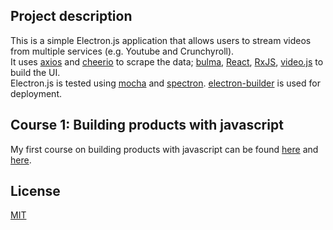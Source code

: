 

## Project description

This is a simple Electron.js application that allows users to stream videos from multiple services (e.g. Youtube and Crunchyroll).  
It uses [axios](https://github.com/mzabriskie/axios) and [cheerio](https://github.com/cheeriojs/cheerio) to scrape the data; [bulma](http://bulma.io/), [React](https://facebook.github.io/react/), [RxJS](https://github.com/Reactive-Extensions/RxJS), [video.js](http://videojs.com/) to build the UI.  
Electron.js is tested using [mocha](https://mochajs.org/) and [spectron](https://github.com/electron/spectron).
[electron-builder](https://github.com/electron-userland/electron-builder) is used for deployment.


## Course 1: Building products with javascript

My first course on building products with javascript can be found [here](https://github.com/yamalight/building-products-with-js) and [here](https://www.youtube.com/playlist?list=PL_gX69xPLi-ljVdNhspjZUlPmBNjRgD2X).


## License

[MIT](https://opensource.org/licenses/mit-license)
